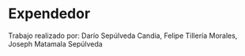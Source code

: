 # Expendedor

Trabajo realizado por:
Darío Sepúlveda Candia, Felipe Tillería Morales, Joseph Matamala Sepúlveda
